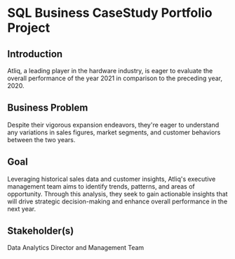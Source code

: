 # SQL Business CaseStudy Portfolio Project

## Introduction
Atliq, a leading player in the hardware industry, is eager to evaluate the overall performance of the year 2021 in comparison to the preceding year, 2020.

## Business Problem
Despite their vigorous expansion endeavors, they're eager to understand any variations in sales figures, market segments, and customer behaviors between the two years.

## Goal
Leveraging historical sales data and customer insights, Atliq's executive management team aims to identify trends, patterns, and areas of opportunity. Through this analysis, they seek to gain actionable insights that will drive strategic decision-making and enhance overall performance in the next year.

## Stakeholder(s)
Data Analytics Director and Management Team
